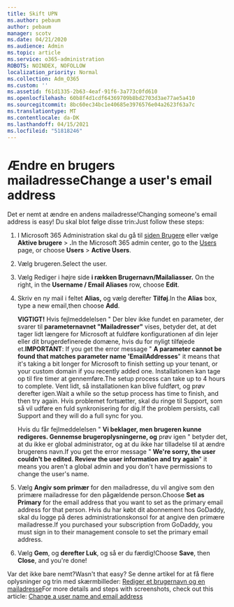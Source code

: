```yaml
---
title: Skift UPN
ms.author: pebaum
author: pebaum
manager: scotv
ms.date: 04/21/2020
ms.audience: Admin
ms.topic: article
ms.service: o365-administration
ROBOTS: NOINDEX, NOFOLLOW
localization_priority: Normal
ms.collection: Adm_O365
ms.custom: ''
ms.assetid: f61d1335-2b63-4eaf-91f6-3a773c0fd610
ms.openlocfilehash: 60b8f4d1cdf64369709b8bd2703d3ae77ae5a410
ms.sourcegitcommit: 8bc60ec34bc1e40685e3976576e04a2623f63a7c
ms.translationtype: MT
ms.contentlocale: da-DK
ms.lasthandoff: 04/15/2021
ms.locfileid: "51818246"
---
```

# <a name="change-a-users-email-address"></a><span data-ttu-id="e096d-102">Ændre en brugers mailadresse</span><span class="sxs-lookup"><span data-stu-id="e096d-102">Change a user's email address</span></span>

<span data-ttu-id="e096d-103">Det er nemt at ændre en andens mailadresse!</span><span class="sxs-lookup"><span data-stu-id="e096d-103">Changing someone's email address is easy!</span></span> <span data-ttu-id="e096d-104">Du skal blot følge disse trin:</span><span class="sxs-lookup"><span data-stu-id="e096d-104">Just follow these steps:</span></span>
  
1. <span data-ttu-id="e096d-105">I Microsoft 365 Administration skal du gå til [siden Brugere](https://go.microsoft.com/fwlink/p/?linkid=834822) eller vælge **Aktive brugere** \> **.**</span><span class="sxs-lookup"><span data-stu-id="e096d-105">In the Microsoft 365 admin center, go to the [Users](https://go.microsoft.com/fwlink/p/?linkid=834822) page, or choose **Users** \> **Active Users**.</span></span>
    
2. <span data-ttu-id="e096d-106">Vælg brugeren.</span><span class="sxs-lookup"><span data-stu-id="e096d-106">Select the user.</span></span>
    
3. <span data-ttu-id="e096d-107">Vælg Rediger i højre side **i rækken Brugernavn/Mailaliasser.** </span><span class="sxs-lookup"><span data-stu-id="e096d-107">On the right, in the **Username / Email Aliases** row, choose **Edit**.</span></span>
    
4. <span data-ttu-id="e096d-108">Skriv en ny mail i feltet **Alias,** og vælg derefter **Tilføj**.</span><span class="sxs-lookup"><span data-stu-id="e096d-108">In the **Alias** box, type a new email,then choose **Add**.</span></span>
    
    <span data-ttu-id="e096d-109">**VIGTIGT!** Hvis fejlmeddelelsen " Der blev ikke fundet en parameter, der svarer til **parameternavnet "Mailadresser"** vises, betyder det, at det tager lidt længere for Microsoft at fuldføre konfigurationen af din lejer eller dit brugerdefinerede domæne, hvis du for nyligt tilføjede et.</span><span class="sxs-lookup"><span data-stu-id="e096d-109">**IMPORTANT**: If you get the error message " **A parameter cannot be found that matches parameter name 'EmailAddresses**" it means that it's taking a bit longer for Microsoft to finish setting up your tenant, or your custom domain if you recently added one.</span></span> <span data-ttu-id="e096d-110">Installationen kan tage op til fire timer at gennemføre.</span><span class="sxs-lookup"><span data-stu-id="e096d-110">The setup process can take up to 4 hours to complete.</span></span> <span data-ttu-id="e096d-111">Vent lidt, så installationen kan blive fuldført, og prøv derefter igen.</span><span class="sxs-lookup"><span data-stu-id="e096d-111">Wait a while so the setup process has time to finish, and then try again.</span></span> <span data-ttu-id="e096d-112">Hvis problemet fortsætter, skal du ringe til Support, som så vil udføre en fuld synkronisering for dig.</span><span class="sxs-lookup"><span data-stu-id="e096d-112">If the problem persists, call Support and they will do a full sync for you.</span></span>
    
    <span data-ttu-id="e096d-113">Hvis du får fejlmeddelelsen " **Vi beklager, men brugeren kunne redigeres. Gennemse brugeroplysningerne, og** prøv igen " betyder det, at du ikke er global administrator, og at du ikke har tilladelse til at ændre brugerens navn.</span><span class="sxs-lookup"><span data-stu-id="e096d-113">If you get the error message " **We're sorry, the user couldn't be edited. Review the user information and try again**" it means you aren't a global admin and you don't have permissions to change the user's name.</span></span>
    
5. <span data-ttu-id="e096d-114">Vælg **Angiv som primær** for den mailadresse, du vil angive som den primære mailadresse for den pågældende person.</span><span class="sxs-lookup"><span data-stu-id="e096d-114">Choose **Set as Primary** for the email address that you want to set as the primary email address for that person.</span></span> <span data-ttu-id="e096d-115">Hvis du har købt dit abonnement hos GoDaddy, skal du logge på deres administrationskonsol for at angive den primære mailadresse.</span><span class="sxs-lookup"><span data-stu-id="e096d-115">If you purchased your subscription from GoDaddy, you must sign in to their management console to set the primary email address.</span></span> 
    
6. <span data-ttu-id="e096d-116">Vælg **Gem**, og **derefter Luk**, og så er du færdig!</span><span class="sxs-lookup"><span data-stu-id="e096d-116">Choose **Save**, then **Close**, and you're done!</span></span>
    
<span data-ttu-id="e096d-117">Var det ikke bare nemt?</span><span class="sxs-lookup"><span data-stu-id="e096d-117">Wasn't that easy?</span></span> <span data-ttu-id="e096d-118">Se denne artikel for at få flere oplysninger og trin med skærmbilleder: [Rediger et brugernavn og en mailadresse](https://docs.microsoft.com/microsoft-365/admin/add-users/change-a-user-name-and-email-address)</span><span class="sxs-lookup"><span data-stu-id="e096d-118">For more details and steps with screenshots, check out this article: [Change a user name and email address](https://docs.microsoft.com/microsoft-365/admin/add-users/change-a-user-name-and-email-address)</span></span>
  

